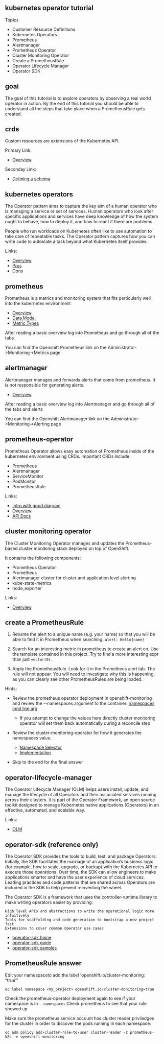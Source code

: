 kubernetes operator tutorial
----------------------------

Topics

* Customer Resource Definitions
* Kubernetes Operators
* Prometheus
* Alertmanager
* Prometheus Operator
* Cluster Monitoring Operator
* Create a PrometheusRule
* Operator Lifecycle Manager
* Operator SDK


goal
----

The goal of this tutorial is to explore operators by observing a real world operator in action. By the end of this tutorial you should be able to understand all the steps that take place when a PrometheusRule gets created.

crds
----

Custom resources are extensions of the Kubernetes API.

Primary Link:
* [Overview](https://kubernetes.io/docs/concepts/extend-kubernetes/api-extension/custom-resources/)

Seconday Link:
* [Defining a schema](https://kubernetes.io/blog/2019/06/20/crd-structural-schema/)

kubernetes operators
--------------------

The Operator pattern aims to capture the key aim of a human operator who is managing a service or set of services. Human operators who look after specific applications and services have deep knowledge of how the system ought to behave, how to deploy it, and how to react if there are problems.

People who run workloads on Kubernetes often like to use automation to take care of repeatable tasks. The Operator pattern captures how you can write code to automate a task beyond what Kubernetes itself provides.

Links:

* [Overview](https://kubernetes.io/docs/concepts/extend-kubernetes/operator/)
* [Pros](https://thenewstack.io/why-kubernetes-operators-will-unleash-your-developers-by-reducing-complexity/)
* [Cons](https://thenewstack.io/kubernetes-when-to-use-and-when-to-avoid-the-operator-pattern/)

prometheus
----------

Prometheus is a metrics and monitoring system that fits particularly well into the kubernetes environment

* [Overview](https://prometheus.io/docs/introduction/overview/)
* [Data Model](https://prometheus.io/docs/concepts/data_model/)
* [Metric Types](https://prometheus.io/docs/concepts/metric_types/)

After reading a basic overview log into Prometheus and go through all of the tabs

You can find the Openshift Prometheus link on the Administrator->Monitoring->Metrics page

alertmanager
------------

Alertmanager manages and forwards alerts that come from prometheus. It is not responsible for generating alerts.

* [Overview](https://prometheus.io/docs/alerting/latest/overview/)

After reading a basic overview log into Alertmanager and go through all of the tabs and alerts

You can find the Openshift Alertmanager link on the Administrator->Monitoring->Alerting page

prometheus-operator
-------------------

Prometheus Operator allows easy automation of Prometheus inside of the kubernetes environment using CRDs. Important CRDs include:

* Prometheus
* Alertmanager
* ServiceMonitor
* PodMonitor
* PrometheusRule

Links:

* [Intro with good diagram](https://devops.college/prometheus-operator-how-to-monitor-an-external-service-3cb6ac8d5acb)
* [Overview](https://github.com/prometheus-operator/prometheus-operator/blob/master/README.md)
* [API Docs](https://github.com/prometheus-operator/prometheus-operator/blob/master/Documentation/api.md)

cluster monitoring operator
---------------------------

The Cluster Monitoring Operator manages and updates the Prometheus-based cluster monitoring stack deployed on top of OpenShift.

It contains the following components:

* Prometheus Operator
* Prometheus
* Alertmanager cluster for cluster and application level alerting
* kube-state-metrics
* node_exporter

Links:

* [Overview](https://github.com/openshift/cluster-monitoring-operator/blob/master/README.md)


create a PrometheusRule
-----------------------

1. Rename the alert to a unique name (e.g. your name) so that you will be able to find it in Prometheus when searching. `alert: Hello{name}`

2. Search for an interesting metric in prometheus to create an alert on. Use the template contained in this project. Try to find a more interesting expr than just `vector(0)`.

3. Apply the PrometheusRule. Look for it in the Prometheus alert tab. The rule will not appear. You will need to investigate why this is happening, as you can clearly see other PrometheusRules are being loaded.

Hints:

* Review the prometheus operator deployment in openshift-monitoring and review the --namespaces argument to the container. [namespaces cmd line arg](https://github.com/prometheus-operator/prometheus-operator/blob/master/cmd/operator/main.go#L176)
    
    * If you attempt to change the values here directly cluster monitoring operator will set them back automatically during a reconcile step

* Review the cluster-monitoring-operator for how it generates the namespaces value.
    
    * [Namespace Selector](https://github.com/prometheus-operator/prometheus-operator/blob/master/cmd/operator/main.go#L191)
    * [Implementation](https://github.com/openshift/cluster-monitoring-operator/blob/922578d7d8a33f39b43b577e74c469b4374e90bd/pkg/manifests/manifests.go#L1878)

* Skip to the end for the final answer


operator-lifecycle-manager
--------------------------

The Operator Lifecycle Manager (OLM) helps users install, update, and manage the lifecycle of all Operators and their associated services running across their clusters. It is part of the Operator Framework, an open source toolkit designed to manage Kubernetes native applications (Operators) in an effective, automated, and scalable way.

Links:

* [OLM](https://docs.okd.io/latest/operators/understanding/olm/olm-understanding-olm.html)


operator-sdk (reference only)
-----------------------------

The Operator SDK provides the tools to build, test, and package Operators. Initially, the SDK facilitates the marriage of an application’s business logic (for example, how to scale, upgrade, or backup) with the Kubernetes API to execute those operations. Over time, the SDK can allow engineers to make applications smarter and have the user experience of cloud services. Leading practices and code patterns that are shared across Operators are included in the SDK to help prevent reinventing the wheel.

The Operator SDK is a framework that uses the controller-runtime library to make writing operators easier by providing:

    High level APIs and abstractions to write the operational logic more intuitively
    Tools for scaffolding and code generation to bootstrap a new project fast
    Extensions to cover common Operator use cases


* [operator-sdk home](https://sdk.operatorframework.io/)
* [operator-sdk guide](https://sdk.operatorframework.io/docs/building-operators/golang/quickstart/)
* [operator-sdk samples](https://github.com/operator-framework/operator-sdk-samples)


PrometheusRule answer
---------------------

Edit your namespaceto add the label 'openshift.io/cluster-monitoring: "true"'

    oc label namespace <my_project> openshift.io/cluster-monitoring=true

Check the prometheus-operator deployment again to see if your namespace is in `--namespaces`
Check prometheus to see that your rule showed up

Make sure the prometheus service account has cluster reader priviledges for the cluster in order to discover the pods running in each namespace:

    oc adm policy add-cluster-role-to-user cluster-reader -z prometheus-k8s -n openshift-monitoring
